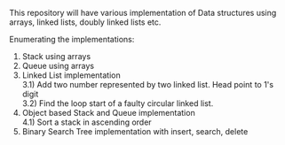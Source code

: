 This repository will have various implementation of Data structures using arrays, linked lists, doubly linked lists etc.

Enumerating the implementations:<br>
1) Stack using arrays <br>
2) Queue using arrays <br>
3) Linked List implementation<br>
	3.1) Add two number represented by two linked list. Head point to 1's digit <br>
	3.2) Find the loop start of a faulty circular linked list. <br>
4) Object based Stack and Queue implementation <br>
	4.1) Sort a stack in ascending order <br>
5) Binary Search Tree implementation with insert, search, delete <br>


